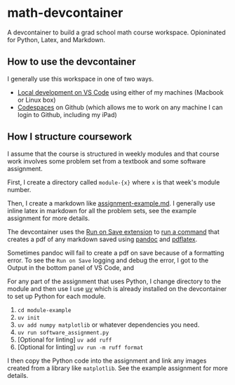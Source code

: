 # math-devcontainer

A devcontainer to build a grad school math course workspace. Opioninated for Python, Latex, and Markdown.

## How to use the devcontainer

I generally use this workspace in one of two ways.

- [Local development on VS Code](https://code.visualstudio.com/docs/devcontainers/tutorial) using either of my machines (Macbook or Linux box)
- [Codespaces](https://github.blog/developer-skills/github/a-beginners-guide-to-learning-to-code-with-github-codespaces/) on Github (which allows me to work on any machine I can login to Github, including my iPad)

## How I structure coursework

I assume that the course is structured in weekly modules and that course work involves some problem set from a textbook and some software assignment.

First, I create a directory called `module-{x}` where `x` is that week's module number.

Then, I create a markdown like [assignment-example.md](module-example/assignment-example.md). I generally use inline latex in markdown for all the problem sets, see the example assignment for more details.

The devcontainer uses the [Run on Save extension](https://github.com/emeraldwalk/vscode-runonsave) to [run a command](.vscode/settings.json) that creates a pdf of any markdown saved using [pandoc](https://pandoc.org/) and [pdflatex](https://pdflatex.com/).

Sometimes pandoc will fail to create a pdf on save because of a formatting error. To see the `Run on Save` logging and debug the error, I got to the Output in the bottom panel of VS Code, and 

For any part of the assignment that uses Python, I change directory to the module and then use I use [uv](https://docs.astral.sh/uv/) which is already installed on the devcontainer to set up Python for each module.

1. `cd module-example`
2. `uv init`
3. `uv add numpy matplotlib` or whatever dependencies you need.
4. `uv run software_assignment.py`
5. [Optional for linting] `uv add ruff`
6. [Optional for linting] `uv run -m ruff format`

I then copy the Python code into the assignment and link any images created from a library like `matplotlib`. See the example assignment for more details.
